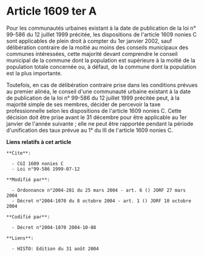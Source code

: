 # Article 1609 ter A

Pour les communautés urbaines existant à la date de publication de la loi n° 99-586 du 12 juillet 1999 précitée, les
dispositions de l'article 1609 nonies C sont applicables de plein droit à compter du 1er janvier 2002, sauf délibération
contraire de la moitié au moins des conseils municipaux des communes intéressées, cette majorité devant comprendre le conseil
municipal de la commune dont la population est supérieure à la moitié de la population totale concernée ou, à défaut, de la
commune dont la population est la plus importante.

Toutefois, en cas de délibération contraire prise dans les conditions prévues au premier alinéa, le conseil d'une communauté
urbaine existant à la date de publication de la loi n° 99-586 du 12 juillet 1999 précitée peut, à la majorité simple de ses
membres, décider de percevoir la taxe professionnelle selon les dispositions de l'article 1609 nonies C. Cette décision doit
être prise avant le 31 décembre pour être applicable au 1er janvier de l'année suivante ; elle ne peut être rapportée pendant
la période d'unification des taux prévue au 1° du III de l'article 1609 nonies C.

**Liens relatifs à cet article**

	**Cite**:

	  - CGI 1609 nonies C
	  - Loi n°99-586 1999-07-12

	**Modifié par**:

	  - Ordonnance n°2004-281 du 25 mars 2004 - art. 6 () JORF 27 mars 2004
	  - Décret n°2004-1070 du 8 octobre 2004 - art. 1 () JORF 10 octobre 2004

	**Codifié par**:

	  - Décret n°2004-1070 2004-10-08

	**Liens**:

	  - HISTO: Edition du 31 août 2004
